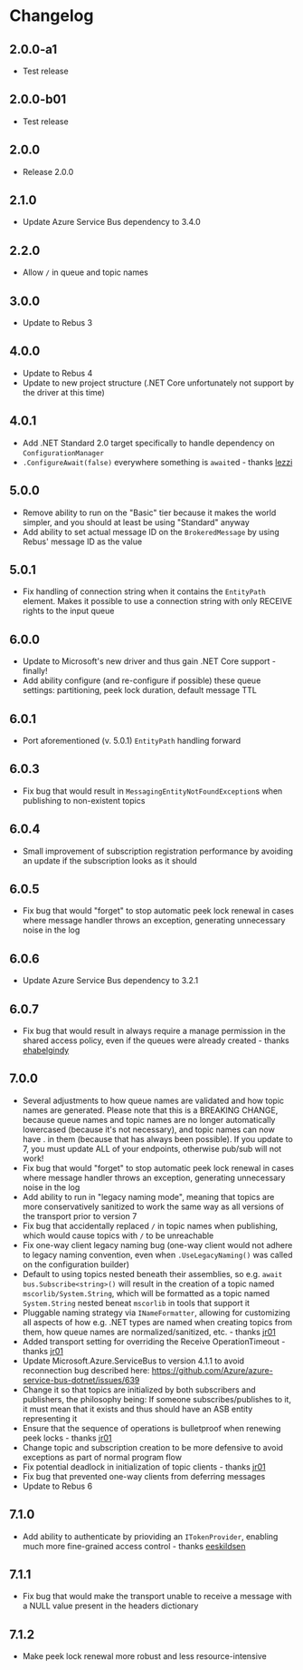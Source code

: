 # Changelog

## 2.0.0-a1
* Test release

## 2.0.0-b01
* Test release

## 2.0.0
* Release 2.0.0

## 2.1.0
* Update Azure Service Bus dependency to 3.4.0

## 2.2.0
* Allow `/` in queue and topic names

## 3.0.0
* Update to Rebus 3

## 4.0.0
* Update to Rebus 4
* Update to new project structure (.NET Core unfortunately not support by the driver at this time)

## 4.0.1
* Add .NET Standard 2.0 target specifically to handle dependency on `ConfigurationManager`
* `.ConfigureAwait(false)` everywhere something is `await`ed - thanks [lezzi]

## 5.0.0
* Remove ability to run on the "Basic" tier because it makes the world simpler, and you should at least be using "Standard" anyway
* Add ability to set actual message ID on the `BrokeredMessage` by using Rebus' message ID as the value

## 5.0.1
* Fix handling of connection string when it contains the `EntityPath` element. Makes it possible to use a connection string with only RECEIVE rights to the input queue

## 6.0.0
* Update to Microsoft's new driver and thus gain .NET Core support - finally!
* Add ability configure (and re-configure if possible) these queue settings: partitioning, peek lock duration, default message TTL

## 6.0.1
* Port aforementioned (v. 5.0.1) `EntityPath` handling forward

## 6.0.3
* Fix bug that would result in `MessagingEntityNotFoundException`s when publishing to non-existent topics

## 6.0.4
* Small improvement of subscription registration performance by avoiding an update if the subscription looks as it should

## 6.0.5
* Fix bug that would "forget" to stop automatic peek lock renewal in cases where message handler throws an exception, generating unnecessary noise in the log

## 6.0.6
* Update Azure Service Bus dependency to 3.2.1

## 6.0.7
* Fix bug that would result in always require a manage permission in the shared access policy, even if the queues were already created - thanks [ehabelgindy]

## 7.0.0
* Several adjustments to how queue names are validated and how topic names are generated. Please note that this is a BREAKING CHANGE, because queue names and topic names are no longer automatically lowercased (because it's not necessary), and topic names can now have . in them (because that has always been possible). If you update to 7, you must update ALL of your endpoints, otherwise pub/sub will not work!
* Fix bug that would "forget" to stop automatic peek lock renewal in cases where message handler throws an exception, generating unnecessary noise in the log
* Add ability to run in "legacy naming mode", meaning that topics are more conservatively sanitized to work the same way as all versions of the transport prior to version 7
* Fix bug that accidentally replaced `/` in topic names when publishing, which would cause topics with `/` to be unreachable
* Fix one-way client legacy naming bug (one-way client would not adhere to legacy naming convention, even when `.UseLegacyNaming()` was called on the configuration builder)
* Default to using topics nested beneath their assemblies, so e.g. `await bus.Subscribe<string>()` will result in the creation of a topic named `mscorlib/System.String`, which will be formatted as a topic named `System.String` nested beneat `mscorlib` in tools that support it
* Pluggable naming strategy via `INameFormatter`, allowing for customizing all aspects of how e.g. .NET types are named when creating topics from them, how queue names are normalized/sanitized, etc. - thanks [jr01]
* Added transport setting for overriding the Receive OperationTimeout - thanks [jr01]
* Update Microsoft.Azure.ServiceBus to version 4.1.1 to avoid reconnection bug described here: https://github.com/Azure/azure-service-bus-dotnet/issues/639
* Change it so that topics are initialized by both subscribers and publishers, the philosophy being: If someone subscribes/publishes to it, it must mean that it exists and thus should have an ASB entity representing it
* Ensure that the sequence of operations is bulletproof when renewing peek locks - thanks [jr01]
* Change topic and subscription creation to be more defensive to avoid exceptions as part of normal program flow
* Fix potential deadlock in initialization of topic clients - thanks [jr01]
* Fix bug that prevented one-way clients from deferring messages
* Update to Rebus 6

## 7.1.0
* Add ability to authenticate by prioviding an `ITokenProvider`, enabling much more fine-grained access control - thanks [eeskildsen]

## 7.1.1
* Fix bug that would make the transport unable to receive a message with a NULL value present in the headers dictionary

## 7.1.2
* Make peek lock renewal more robust and less resource-intensive

[eeskildsen]: https://github.com/eeskildsen
[ehabelgindy]: https://github.com/ehabelgindy
[jr01]: https://github.com/jr01
[lezzi]: https://github.com/lezzi
[Meyce]: https://github.com/Meyce
